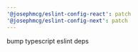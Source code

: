 ```yaml
---
'@josephmcg/eslint-config-react': patch
'@josephmcg/eslint-config-next': patch
---
```


bump typescript eslint deps
